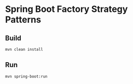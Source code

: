 # Spring Boot Factory Strategy Patterns

## Build
```bash
mvn clean install
```

## Run
```bash
mvn spring-boot:run
```